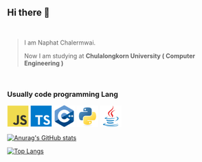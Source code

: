 ## Hi there 👋
<br>

>I am Naphat Chalermwai. 
>
>Now I am studying at **Chulalongkorn University ( Computer Engineering )**

<br>

### Usually code programming Lang
<p>
 <img src="https://raw.githubusercontent.com/devicons/devicon/master/icons/javascript/javascript-original.svg" alt="javascript" width="50" height="50"/>
 <img src="https://raw.githubusercontent.com/devicons/devicon/master/icons/typescript/typescript-original.svg" alt="typescript" width="50" height="50"/>
<img src="https://raw.githubusercontent.com/devicons/devicon/master/icons/cplusplus/cplusplus-original.svg" alt="cpp" width="50" height="50"/>
<img src="https://raw.githubusercontent.com/devicons/devicon/master/icons/python/python-original.svg" alt="python" width="50" height="50"/>
  <img src="https://raw.githubusercontent.com/devicons/devicon/master/icons/java/java-original.svg" alt="java" width="50" height="50"/>
<br>


[![Anurag's GitHub stats](https://github-readme-stats.vercel.app/api?username=naphattar)](https://github.com/anuraghazra/github-readme-stats)

[![Top Langs](https://github-readme-stats.vercel.app/api/top-langs/?username=anuraghazra&hide=css)](https://github.com/anuraghazra/github-readme-stats)
